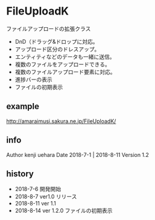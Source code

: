 # FileUploadK
ファイルアップロードの拡張クラス

- DnD（ドラッグ&ドロップに対応。
- アップロード区分のドレスアップ。
- エンティティなどのデータも一緒に送信。
- 複数のファイルをアップロードできる。
- 複数のファイルアップロード要素に対応。
- 進捗バーの表示
- ファイルの初期表示


## example
http://amaraimusi.sakura.ne.jp/FileUploadK/

## info
Author kenji uehara
Date 2018-7-1 | 2018-8-11
Version 1.2

## history
- 2018-7-6 開発開始
- 2018-8-7 ver1.0 リリース
- 2018-8-11 ver 1.1
- 2018-8-14 ver 1.2.0 ファイルの初期表示

